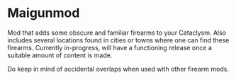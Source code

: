 # Maigunmod
Mod that adds some obscure and familiar firearms to your Cataclysm.
Also includes several locations found in cities or towns where one can find these firearms.
Currently in-progress, will have a functioning release once a suitable amount of content is made.




Do keep in mind of accidental overlaps when used with other firearm mods.
